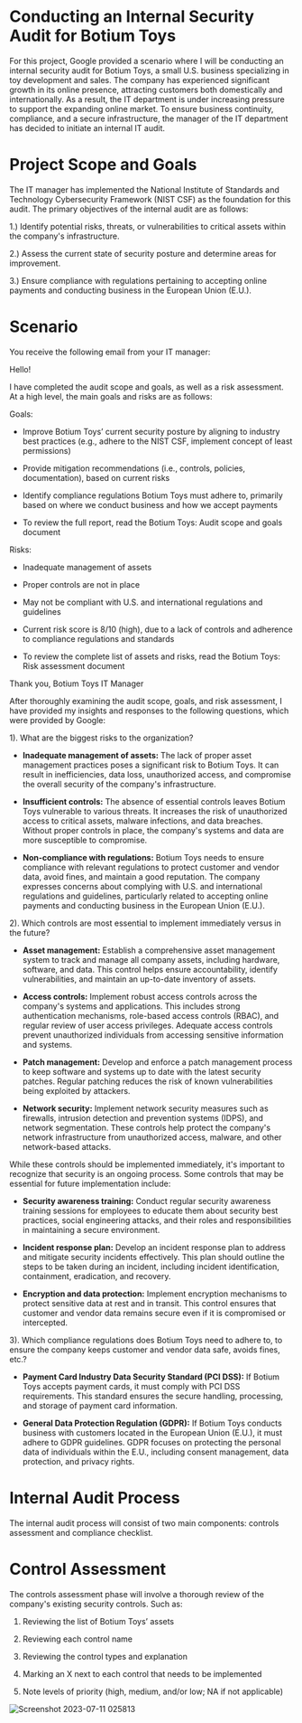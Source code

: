 # Conducting an Internal Security Audit for Botium Toys

For this project, Google provided a scenario where I will be conducting an internal security audit for Botium Toys, a small U.S. business specializing in toy development and sales. The company has experienced significant growth in its online presence, attracting customers both domestically and internationally. As a result, the IT department is under increasing pressure to support the expanding online market. To ensure business continuity, compliance, and a secure infrastructure, the manager of the IT department has decided to initiate an internal IT audit.

# Project Scope and Goals
The IT manager has implemented the National Institute of Standards and Technology Cybersecurity Framework (NIST CSF) as the foundation for this audit. The primary objectives of the internal audit are as follows:

1.) Identify potential risks, threats, or vulnerabilities to critical assets within the company's infrastructure.

2.) Assess the current state of security posture and determine areas for improvement.

3.) Ensure compliance with regulations pertaining to accepting online payments and conducting business in the European Union (E.U.).

# Scenario 

You receive the following email from your IT manager:

Hello!

I have completed the audit scope and goals, as well as a risk assessment. At a high level, the main goals and risks are as follows:

Goals:

* Improve Botium Toys’ current security posture by aligning to industry best practices (e.g., adhere to the NIST CSF, implement concept of least permissions)

* Provide mitigation recommendations (i.e., controls, policies, documentation), based on current risks

* Identify compliance regulations Botium Toys must adhere to, primarily based on where we conduct business and how we accept payments

* To review the full report, read the Botium Toys: Audit scope and goals document

Risks:

* Inadequate management of assets

* Proper controls are not in place

* May not be compliant with U.S. and international regulations and guidelines

* Current risk score is 8/10 (high), due to a lack of controls and adherence to compliance regulations and standards

* To review the complete list of assets and risks, read the Botium Toys: Risk assessment document 


Thank you,
Botium Toys IT Manager

After thoroughly examining the audit scope, goals, and risk assessment, I have provided my insights and responses to the following questions, which were provided by Google:

1). What are the biggest risks to the organization?

  * <b>Inadequate management of assets:</b> The lack of proper asset management practices poses a significant risk to Botium Toys. It can result in inefficiencies, data loss, unauthorized access, and compromise the overall security of the company's infrastructure.

  * <b>Insufficient controls:</b> The absence of essential controls leaves Botium Toys vulnerable to various threats. It increases the risk of unauthorized access to critical assets, malware infections, and data breaches. Without proper controls in place, the company's systems and data are more susceptible to compromise.

  * <b>Non-compliance with regulations:</b> Botium Toys needs to ensure compliance with relevant regulations to protect customer and vendor data, avoid fines, and maintain a good reputation. The company expresses concerns about complying with U.S. and international regulations and guidelines, particularly related to accepting online payments and conducting business in the European Union (E.U.).

2). Which controls are most essential to implement immediately versus in the future?

  *  <b>Asset management:</b> Establish a comprehensive asset management system to track and manage all company assets, including hardware, software, and data. This control helps ensure accountability, identify vulnerabilities, and maintain an up-to-date inventory of assets.

  *  <b>Access controls:</b> Implement robust access controls across the company's systems and applications. This includes strong authentication mechanisms, role-based access controls (RBAC), and regular review of user access privileges. Adequate access controls prevent unauthorized individuals from accessing sensitive information and systems.

  *  <b>Patch management:</b> Develop and enforce a patch management process to keep software and systems up to date with the latest security patches. Regular patching reduces the risk of known vulnerabilities being exploited by attackers.

  *  <b>Network security:</b> Implement network security measures such as firewalls, intrusion detection and prevention systems (IDPS), and network segmentation. These controls help protect the company's network infrastructure from unauthorized access, malware, and other network-based attacks.

While these controls should be implemented immediately, it's important to recognize that security is an ongoing process. Some controls that may be essential for future implementation include:

  *  <b>Security awareness training:</b> Conduct regular security awareness training sessions for employees to educate them about security best practices, social engineering attacks, and their roles and responsibilities in maintaining a secure environment.

  *  <b>Incident response plan:</b> Develop an incident response plan to address and mitigate security incidents effectively. This plan should outline the steps to be taken during an incident, including incident identification, containment, eradication, and recovery.

  *  <b>Encryption and data protection:</b> Implement encryption mechanisms to protect sensitive data at rest and in transit. This control ensures that customer and vendor data remains secure even if it is compromised or intercepted.

3). Which compliance regulations does Botium Toys need to adhere to, to ensure the company keeps customer and vendor data safe, avoids fines, etc.?

  *  <b>Payment Card Industry Data Security Standard (PCI DSS):</b> If Botium Toys accepts payment cards, it must comply with PCI DSS requirements. This standard ensures the secure handling, processing, and storage of payment card information.

  *  <b>General Data Protection Regulation (GDPR):</b> If Botium Toys conducts business with customers located in the European Union (E.U.), it must adhere to GDPR guidelines. GDPR focuses on protecting the personal data of individuals within the E.U., including consent management, data protection, and privacy rights.

  # Internal Audit Process

  The internal audit process will consist of two main components: controls assessment and compliance checklist.

  # Control Assessment 

  The controls assessment phase will involve a thorough review of the company's existing security controls. Such as:
  
 1. Reviewing the list of Botium Toys’ assets
  
 2. Reviewing each control name 
  
 3. Reviewing the control types and explanation  

 4. Marking an X next to each control that needs to be implemented

 5. Note levels of priority (high, medium, and/or low; NA if not applicable)

![Screenshot 2023-07-11 025813](https://github.com/Bejon-Norman1/Google-Internal-security-audit-Project/assets/19808403/b2e6a2a8-25a2-46de-b8ea-d755ed975f13)


